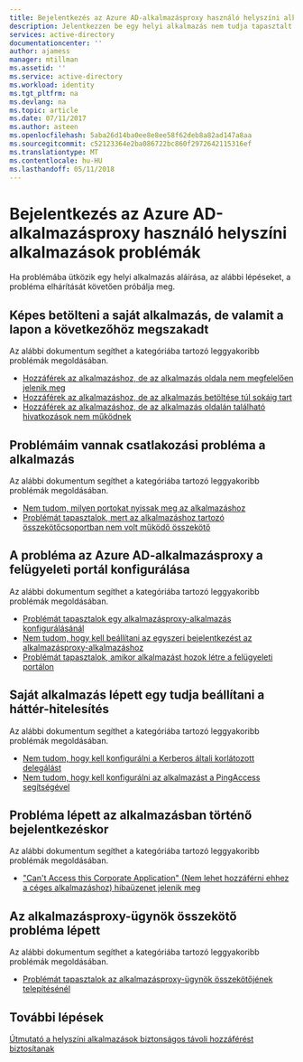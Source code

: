 ```yaml
---
title: Bejelentkezés az Azure AD-alkalmazásproxy használó helyszíni alkalmazások problémák |} Microsoft Docs
description: Jelentkezzen be egy helyi alkalmazás nem tudja tapasztalt gyakori problémák elhárításához integrálva van az Azure AD az Azure AD-alkalmazásproxy használatával
services: active-directory
documentationcenter: ''
author: ajamess
manager: mtillman
ms.assetid: ''
ms.service: active-directory
ms.workload: identity
ms.tgt_pltfrm: na
ms.devlang: na
ms.topic: article
ms.date: 07/11/2017
ms.author: asteen
ms.openlocfilehash: 5aba26d14ba0ee8e8ee58f62deb8a82ad147a8aa
ms.sourcegitcommit: c52123364e2ba086722bc860f2972642115316ef
ms.translationtype: MT
ms.contentlocale: hu-HU
ms.lasthandoff: 05/11/2018
---
```

# <a name="problems-signing-in-to-an-on-premises-application-using-the-azure-ad-application-proxy"></a>Bejelentkezés az Azure AD-alkalmazásproxy használó helyszíni alkalmazások problémák

Ha problémába ütközik egy helyi alkalmazás aláírása, az alábbi lépéseket, a probléma elhárítását követően próbálja meg.

## <a name="i-can-load-my-application-but-something-on-the-page-looks-broken"></a>Képes betölteni a saját alkalmazás, de valamit a lapon a következőhöz megszakadt

Az alábbi dokumentum segíthet a kategóriába tartozó leggyakoribb problémák megoldásában.

  * [Hozzáférek az alkalmazáshoz, de az alkalmazás oldala nem megfelelően jelenik meg](application-proxy-page-appearance-broken-problem.md)
  * [Hozzáférek az alkalmazáshoz, de az alkalmazás betöltése túl sokáig tart](application-proxy-page-load-speed-problem.md)
  * [Hozzáférek az alkalmazáshoz, de az alkalmazás oldalán található hivatkozások nem működnek](application-proxy-page-links-broken-problem.md)

## <a name="im-having-a-connectivity-problem-my-application"></a>Problémáim vannak csatlakozási probléma a alkalmazás
  Az alábbi dokumentum segíthet a kategóriába tartozó leggyakoribb problémák megoldásában.
  * [Nem tudom, milyen portokat nyissak meg az alkalmazáshoz](application-proxy-connectivity-ports-how-to.md)
  * [Problémát tapasztalok, mert az alkalmazáshoz tartozó összekötőcsoportban nem volt működő összekötő](application-proxy-connectivity-no-working-connector.md)

## <a name="im-having-a-problem-configuring-the-azure-ad-application-proxy-in-the-admin-portal"></a>A probléma az Azure AD-alkalmazásproxy a felügyeleti portál konfigurálása
  Az alábbi dokumentum segíthet a kategóriába tartozó leggyakoribb problémák megoldásában.
  * [Problémát tapasztalok egy alkalmazásproxy-alkalmazás konfigurálásánál](application-proxy-config-how-to.md)
  * [Nem tudom, hogy kell beállítani az egyszeri bejelentkezést az alkalmazásproxy-alkalmazáshoz](application-proxy-config-sso-how-to.md)
  * [Problémát tapasztalok, amikor alkalmazást hozok létre a felügyeleti portálon](application-proxy-config-problem.md)

## <a name="im-having-a-problem-setting-up-back-end-authentication-to-my-application"></a>Saját alkalmazás lépett egy tudja beállítani a háttér-hitelesítés
  Az alábbi dokumentum segíthet a kategóriába tartozó leggyakoribb problémák megoldásában.
  * [Nem tudom, hogy kell konfigurálni a Kerberos általi korlátozott delegálást](application-proxy-back-end-kerberos-constrained-delegation-how-to.md)
  * [Nem tudom, hogy kell konfigurálni az alkalmazást a PingAccess segítségével ](application-proxy-back-end-ping-access-how-to.md)

## <a name="im-having-a-problem-when-signing-in-to-my-application"></a>Probléma lépett az alkalmazásban történő bejelentkezéskor
  Az alábbi dokumentum segíthet a kategóriába tartozó leggyakoribb problémák megoldásában.
  * ["Can't Access this Corporate Application" (Nem lehet hozzáférni ehhez a céges alkalmazáshoz) hibaüzenet jelenik meg](application-proxy-sign-in-bad-gateway-timeout-error.md)

## <a name="im-having-a-problem-with-the-application-proxy-agent-connector"></a>Az alkalmazásproxy-ügynök összekötő probléma lépett
  Az alábbi dokumentum segíthet a kategóriába tartozó leggyakoribb problémák megoldásában.
  * [Problémát tapasztalok az alkalmazásproxy-ügynök összekötőjének telepítésénél](application-proxy-connector-installation-problem.md)

## <a name="next-steps"></a>További lépések
[Útmutató a helyszíni alkalmazások biztonságos távoli hozzáférést biztosítanak](manage-apps/application-proxy.md)
